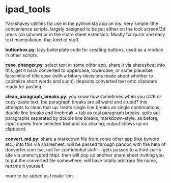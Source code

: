 # ipad_tools
Yak-shavey utilities for use in the pythonista app on ios.  Very simple little convenience scripts, largely designed to be put either on the lock screen/3d press (on iphone) or in the share sheet extension.  Mostly for quick and easy text manipulation, that kind of stuff.  

**buttonbox.py**: lazy boilerplate code for creating buttons, used as a module in other scripts.

**case_changer.py**: select text in some other app, share it via sharesheet into this, get it back converted to uppercase, lowercase, or some plausible facsimilie of title case (with arbitrary decisions made about whether to capitalize short words and such).  deposits converted text onto clipboard ready for pasting.

**clean_paragraph_breaks.py**: you know how sometimes when you OCR or copy-paste text, the paragraph breaks are all weird and stupid?  this attempts to clean that up.  treats single line breaks as single continuations, double line breaks and linebreak + tab as real paragraph breaks.  spits out paragraphs separated by double line breaks, markdown-style.  as before, input comes from selected text and ios sharing; output shows up on clipboard.

**convert_md.py**: share a markdown file from some other app (like byword etc.) into this via sharesheet.  will be passed through pandoc with the help of docverter.com (so, not for confidential stuff---gets passed to a third-party site via unencrypted http).  then will pop up another share sheet inviting you to put the converted file somewhere.  will have totally arbitrary file name, rename it yourself.

more to be added as I make 'em.
